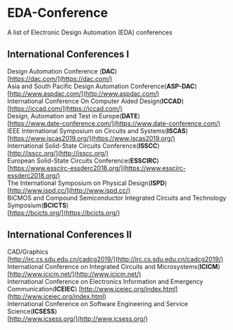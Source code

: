 # EDA-Conference
A list of Electronic Design Automation (EDA) conferences
## International Conferences I
Design Automation Conference (**DAC**)  
[https://dac.com/](https://dac.com/)
<br />
Asia and South Pacific Design Automation Conference(**ASP-DAC**)  
[http://www.aspdac.com/](http://www.aspdac.com/)
<br />
International Conference On Computer Aided Design(**ICCAD**)  
[https://iccad.com/](https://iccad.com/)
<br />
Design, Automation and Test in Europe(**DATE**)  
[https://www.date-conference.com/](https://www.date-conference.com/)
<br />
IEEE International Symposium on Circuits and Systems(**ISCAS**)  
[https://www.iscas2019.org/](https://www.iscas2019.org/)
<br />
International Solid-State Circuits Conference(**ISSCC**)  
[http://isscc.org/](http://isscc.org/)
<br />
European Solid-State Circuits Conference(**ESSCIRC**)  
[https://www.esscirc-essderc2018.org/](https://www.esscirc-essderc2018.org/)
<br />
The International Symposium on Physical Design(**ISPD**)  
[http://www.ispd.cc/](http://www.ispd.cc/)
<br />
BiCMOS and Compound Semiconductor Integrated Circuits and Technology Symposium(**BCICTS**)  
[https://bcicts.org/](https://bcicts.org/)
<br />

## International Conferences II
CAD/Graphics  
[http://irc.cs.sdu.edu.cn/cadcg2019/](http://irc.cs.sdu.edu.cn/cadcg2019/)
<br />
International Conference on Integrated Circuits and Microsystems(**ICICM**)  
[http://www.icicm.net/](http://www.icicm.net/)
<br />
International Conference on Electronics Information and Emergency Communication(**ICEIEC**)
[http://www.iceiec.org/index.html](http://www.iceiec.org/index.html)
<br />
International Conference on Software Engineering and Service Science(**ICSESS**)  
[http://www.icsess.org/](http://www.icsess.org/)
